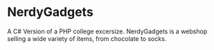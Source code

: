 # NerdyGadgets
A C# Version of a PHP college excersize. NerdyGadgets is a webshop selling a wide variety of items, from chocolate to socks.
